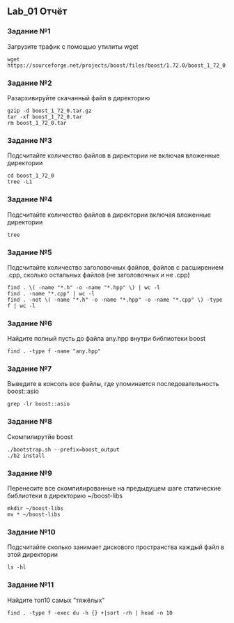 ## Lab_01 Отчёт
### Задание №1
Загрузите трафик с помощью утилиты wget
```
wget https://sourceforge.net/projects/boost/files/boost/1.72.0/boost_1_72_0.tar.gz
```
### Задание №2
Разархивируйте скачанный файл в директорию
```
gzip -d boost_1_72_0.tar.gz 
tar -xf boost_1_72_0.tar
rm boost_1_72_0.tar
```
### Задание №3
Подсчитайте количество файлов в директории не включая вложенные директории
```
cd boost_1_72_0
tree -L1
```
### Задание №4
Подсчитайте количество файлов в директории включая вложенные директории
```
tree
```
### Задание №5
Подсчитайте количество заголовочных файлов, файлов с расширением .cpp, сколько остальных файлов (не заголовочных и не .cpp)
```
find . \( -name "*.h" -o -name "*.hpp" \) | wc -l
find . -name "*.cpp" | wc -l
find . -not \( -name "*.h" -o -name "*.hpp" -o -name "*.cpp" \) -type f | wc -l
```
### Задание №6
Найдите полный пусть до файла any.hpp внутри библиотеки boost
```
find . -type f -name "any.hpp"
```
### Задание №7
Выведите в консоль все файлы, где упоминается последовательность boost::asio
```
grep -lr boost::asio
```
### Задание №8
Скомпилирутйе boost
```
./bootstrap.sh --prefix=boost_output
./b2 install
```
### Задание №9
Перенесите все скомпилированные на предыдущем шаге статические библиотеки в директорию ~/boost-libs
```
mkdir ~/boost-libs
mv * ~/boost-libs
```
### Задание №10
Подсчитайте сколько занимает дискового пространства каждый файл в этой директории
```
ls -hl
```
### Задание №11
Найдите топ10 самых "тяжёлых"
```
find . -type f -exec du -h {} +|sort -rh | head -n 10
```
